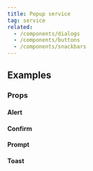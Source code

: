```yaml
---
title: Popup service
tag: service
related:
  - /components/dialogs
  - /components/buttons
  - /components/snackbars
---
```


## Examples

### Props

#### Alert

<masa-example file="Examples.components.popup_service.Alert"></masa-example>

#### Confirm

<masa-example file="Examples.components.popup_service.Confirm"></masa-example>

#### Prompt

<masa-example file="Examples.components.popup_service.Prompt"></masa-example>

#### Toast

<masa-example file="Examples.components.popup_service.Toast"></masa-example>